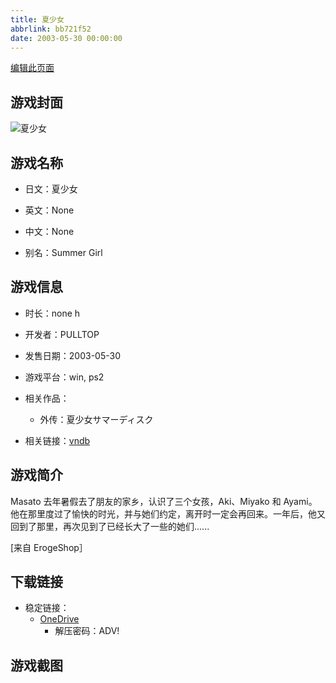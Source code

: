 ```yaml
---
title: 夏少女
abbrlink: bb721f52
date: 2003-05-30 00:00:00
---
```

[编辑此页面](https://github.com/ACG-3/ADV3-source/blob/main/source/_posts/games/%E5%A4%8F%E5%B0%91%E5%A5%B3.md)

## 游戏封面

![夏少女](https://pan.timero.xyz/d/onedrive/img_lib_001/%E5%A4%8F%E5%B0%91%E5%A5%B3_cover.avif)


## 游戏名称

- 日文：夏少女
- 英文：None
- 中文：None

- 别名：Summer Girl


## 游戏信息

- 时长：none h
- 开发者：PULLTOP
- 发售日期：2003-05-30
- 游戏平台：win, ps2
- 相关作品：
   - 外传：夏少女サマーディスク

- 相关链接：[vndb](https://vndb.org/v1234)


## 游戏简介

Masato 去年暑假去了朋友的家乡，认识了三个女孩，Aki、Miyako 和 Ayami。他在那里度过了愉快的时光，并与她们约定，离开时一定会再回来。一年后，他又回到了那里，再次见到了已经长大了一些的她们......

[来自 ErogeShop］


## 下载链接

- 稳定链接：
    - [OneDrive](https://pan.timero.xyz/onedrive/adv_lib_001/%E5%A4%8F%E5%B0%91%E5%A5%B3)
        - 解压密码：ADV!



## 游戏截图


